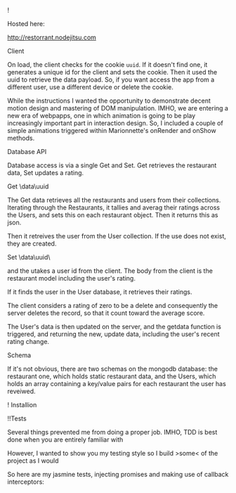 

! 

Hosted here:

http://restorrant.nodejitsu.com

Client

On load, the client checks for the cookie `uuid`. If it doesn't find one, it generates a unique id for the client  and sets the cookie. Then it used the uuid to retrieve the data payload. So, if you want access the app from a different user, use a different device or delete the cookie.

While the instructions I wanted the opportunity to demonstrate decent motion design and mastering of DOM manipulation. IMHO, we are entering a new era of webpapps, one in which animation is going to be play increasingly important part in interaction design. So, I included a couple of simple animations triggered within Marionnette's onRender and onShow methods. 

Database API

Database access is via a single Get and Set. Get retrieves the restaurant data, Set updates a rating. 

Get \data\uuid

The Get data retrieves all the restaurants and users from their collections. Iterating through the Restaurants, it tallies and averag their ratings across the Users, and sets this on each restaurant object. Then it returns this as json.

Then it retreives the user from the User collection. If the use does not exist, they are created. 

Set \data\uuid\

and the utakes a user id from the client. The body from the client is the restaurant model including the user's rating. 

If it finds the user in the User database, it retrieves their ratings. 
 
The client considers a rating of zero to be a delete and consequently the server deletes the record, so that it count toward the average score.

The User's data is then updated on the server, and the getdata function is triggered, and returning the new, update data, including the user's recent rating change. 

Schema

If it's not obvious, there are two schemas on the mongodb database: the restaurant one, which holds static restaurant data, and the Users, which holds an array containing a key/value pairs for each restaurant the user has reveiwed.

! Installion

!!Tests

Several things prevented me from doing a proper job. IMHO, TDD is best done when you are entirely familiar with 


However, I wanted to show you my testing style so I build >some< of the project as I would 

So here are my jasmine tests, injecting promises and making use of callback interceptors:
